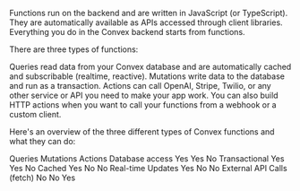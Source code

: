 Functions run on the backend and are written in JavaScript (or TypeScript). They are automatically available as APIs accessed through client libraries. Everything you do in the Convex backend starts from functions.

There are three types of functions:

Queries read data from your Convex database and are automatically cached and subscribable (realtime, reactive).
Mutations write data to the database and run as a transaction.
Actions can call OpenAI, Stripe, Twilio, or any other service or API you need to make your app work.
You can also build HTTP actions when you want to call your functions from a webhook or a custom client.

Here's an overview of the three different types of Convex functions and what they can do:

Queries	Mutations	Actions
Database access	Yes	Yes	No
Transactional	Yes	Yes	No
Cached	Yes	No	No
Real-time Updates	Yes	No	No
External API Calls (fetch)	No	No	Yes
